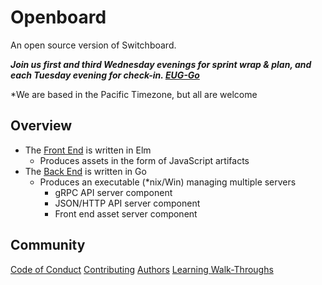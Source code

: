 # Openboard

An open source version of Switchboard.

***Join us first and third Wednesday evenings for sprint wrap & plan, and each Tuesday evening for check-in. [EUG-Go](https://www.meetup.com/eug-go)***

*We are based in the Pacific Timezone, but all are welcome

## Overview

- The [Front End](https://github.com/OpenEugene/openboard/tree/master/front) is 
written in Elm
  - Produces assets in the form of JavaScript artifacts
- The [Back End](https://github.com/OpenEugene/openboard/tree/master/back) is 
written in Go
  - Produces an executable (*nix/Win) managing multiple servers
    - gRPC API server component
    - JSON/HTTP API server component
    - Front end asset server component

## Community

[Code of Conduct](./docs/CODE_OF_CONDUCT.md)
[Contributing](./docs/CONTRIBUTING.md)
[Authors](./docs/AUTHORS)
[Learning Walk-Throughs](./docs/learning/README.md)
